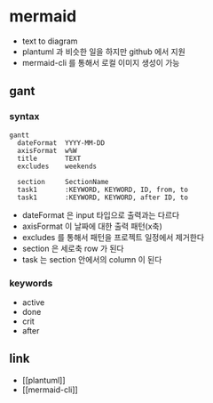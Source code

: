 # mermaid

- text to diagram
- plantuml 과 비슷한 일을 하지만 github 에서 지원
- mermaid-cli 를 통해서 로컬 이미지 생성이 가능

## gant
### syntax
```text
gantt
  dateFormat  YYYY-MM-DD
  axisFormat  w%W
  title       TEXT
  excludes    weekends

  section     SectionName
  task1       :KEYWORD, KEYWORD, ID, from, to
  task1       :KEYWORD, KEYWORD, after ID, to
```
- dateFormat 은 input 타입으로 출력과는 다르다
- axisFormat 이 날짜에 대한 출력 패턴(x축)
- excludes 를 통해서 패턴을 프로젝트 일정에서 제거한다
- section 은 세로축 row 가 된다
- task 는 section 안에서의 column 이 된다

### keywords
- active
- done
- crit
- after

## link
- [[plantuml]]
- [[mermaid-cli]]
